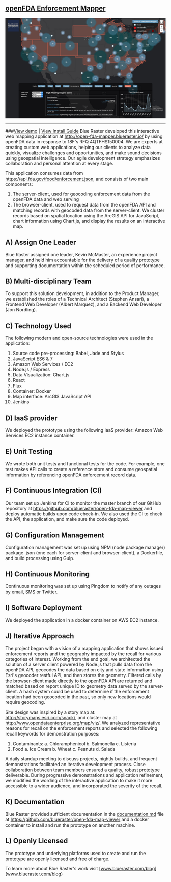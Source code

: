 [openFDA Enforcement Mapper](http://open-fda-mapper.blueraster.io/)
--------------------------
![openFDA Enforcement Mapper](https://raw.githubusercontent.com/blueraster/open-fda-map-viewer/master/reference/app-progression/2015-07-07.png)

---
###[View demo](http://open-fda-mapper.blueraster.io/) | [View Install Guide](https://github.com/blueraster/open-fda-map-viewer/blob/master/documentation.md)
Blue Raster developed this interactive web mapping application at http://open-fda-mapper.blueraster.io/ by using openFDA data in response to 18F's RFQ 4QTFHS150004. We are experts at creating custom web applications, helping our clients to analyze data quickly, visualize challenges and opportunities, and make sound decisions using geospatial intelligence. Our agile development strategy emphasizes collaboration and personal attention at every stage.

This application consumes data from https://api.fda.gov/food/enforcement.json, and consists of two main components:

 1. The server-client, used for geocoding enforcement data from the openFDA data and web serving
 2. The browser-client, used to request data from the openFDA API and matching records with geocoded data from the server-client. We cluster records based on spatial location using the ArcGIS API for JavaScript, chart information using Chart.js, and display the results on an interactive map.

A) Assign One Leader
-------
Blue Raster assigned one leader, Kevin McMaster, an experience project manager, and held him accountable for the delivery of a quality prototype and supporting documentation within the scheduled period of performance.

B) Multi-disciplinary Team
-------
To support this solution development, in addition to the Product Manager, we established the roles of a Technical Architect (Stephen Ansari), a Frontend Web Developer (Albert Marquez), and a Backend Web Developer (Jon Nordling).

C) Technology Used
-------
The following modern and open-source technologies were used in the application:

 1. Source code pre-processing: Babel, Jade and Stylus
 2. JavaScript ES6 & 7
 3. Amazon Web Services / EC2
 4. Node.js / Express
 5. Data Visualization: Chart.js
 6. React
 7. Flux
 8. Container: Docker
 9. Map interface: ArcGIS JavaScript API
 10. Jenkins

D) IaaS provider
-------
We deployed the prototype using the following IaaS provider: Amazon Web Services EC2 instance container.

E) Unit Testing
-------
We wrote both unit tests and functional tests for the code. For example, one test makes API calls to create a reference store and consume geospatial information by referencing openFDA enforcement record data.

F) Continuous Integration (CI)
-------
Our team set up Jenkins for CI to monitor the master branch of our GitHub repository at https://github.com/blueraster/open-fda-map-viewer and deploy automatic builds upon code check-in. We also used the CI to check the API, the application, and make sure the code deployed.

G) Configuration Management
-------
Configuration management was set up using NPM (node package manager) package .json (one each for server-client and browser-client), a Dockerfile, and build processing using Gulp.

H) Continuous Monitoring
-------
Continuous monitoring was set up using Pingdom to notify of any outages by email, SMS or Twitter.

I) Software Deployment
-------
We deployed the application in a docker container on AWS EC2 instance.

J) Iterative Approach
-------
The project began with a vision of a mapping application that shows issued enforcement reports and the geography impacted by the recall for various categories of interest. Working from the end goal, we architected the solution of a server client powered by Node.js that pulls data from the openFDA API, geocodes the data based on city and state information using Esri's geocoder restful API, and then stores the geometry.  Filtered calls by the browser-client made directly to the openFDA API are returned and matched based on report unique ID to geometry data served by the server-client. A hash system could be used to determine if the enforcement location had been geocoded in the past, so only new locations would require geocoding.

Site design was inspired by a story map at: http://storymaps.esri.com/snack/, and cluster map at http://www.opendataenterprise.org/map/viz/. We analyzed representative reasons for recall on the enforcement reports and selected the following recall keywords for demonstration purposes:

 1. Contaminants:
	a.	Chloramphenicol
	b.	Salmonella
	c.	Listeria
 2. Food
	a.	Ice Cream
	b.	Wheat
	c.	Peanuts
	d.	Salads

A daily standup meeting to discuss projects, nightly builds, and frequent demonstrations facilitated an iterative development process. Close collaboration between team members ensured a quality, robust prototype deliverable.  During progressive demonstrations and application refinement, we modified the wording of the interactive application to make it more accessible to a wider audience, and incorporated the severity of the recall.

K) Documentation
-------
Blue Raster provided sufficient documentation in the [documentation.md](https://github.com/blueraster/open-fda-map-viewer/blob/master/documentation.md) file at https://github.com/blueraster/open-fda-map-viewer and a docker container to install and run the prototype on another machine.

L) Openly Licensed
-------
The prototype and underlying platforms used to create and run the prototype are openly licensed and free of charge.

To learn more about Blue Raster's work visit [www.blueraster.com/blog](www.blueraster.com/blog)


